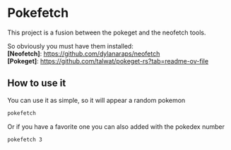 # Pokefetch
This project is a fusion between the pokeget and the neofetch tools.

So obviously you must have them installed:<br/>
**[Neofetch]**: https://github.com/dylanaraps/neofetch <br/>
**[Pokeget]**: https://github.com/talwat/pokeget-rs?tab=readme-ov-file <br/>

## How to use it
You can use it as simple, so it will appear a random pokemon
```sh
pokefetch
```
Or if you have a favorite one you can also added with the pokedex number
```sh
pokefetch 3
```

